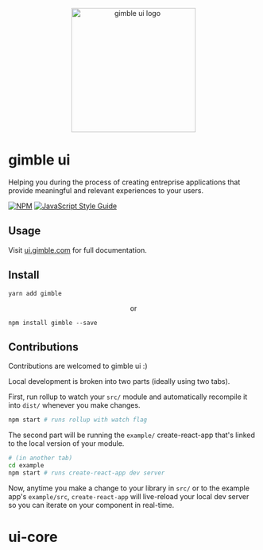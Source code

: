 <p align="center">
  <img
	  src="./images/gimble-ui.png"
		alt="gimble ui logo"
		width="250">
</p>

<h1>gimble ui</h1>

<p>Helping you during the process of creating entreprise applications that provide meaningful and relevant experiences to your users.</p>

[![NPM](https://img.shields.io/npm/v/gimble-library.svg)](https://www.npmjs.com/package/gimble-library) [![JavaScript Style Guide](https://img.shields.io/badge/code_style-standard-brightgreen.svg)](https://standardjs.com)

## Usage

<p>Visit <a href="http://ui.gimble.com/">ui.gimble.com</a> for full documentation.</p>


## Install

```
yarn add gimble
```

<p align="center">or</p>

```
npm install gimble --save
```

## Contributions

Contributions are welcomed to gimble ui :)

Local development is broken into two parts (ideally using two tabs).

First, run rollup to watch your `src/` module and automatically recompile it into `dist/` whenever you make changes.

```bash
npm start # runs rollup with watch flag
```

The second part will be running the `example/` create-react-app that's linked to the local version of your module.

```bash
# (in another tab)
cd example
npm start # runs create-react-app dev server
```

Now, anytime you make a change to your library in `src/` or to the example app's `example/src`, `create-react-app` will live-reload your local dev server so you can iterate on your component in real-time.

# ui-core
